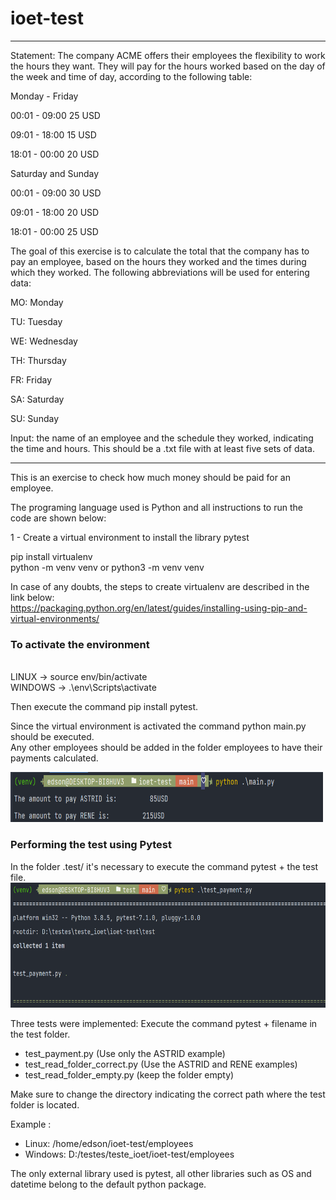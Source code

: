 # ioet-test
___

Statement: The company ACME offers their employees the flexibility to work the hours they want. 
They will pay for the hours worked based on the day of the week and time of day, according to the following table:

Monday - Friday

00:01 - 09:00 25 USD

09:01 - 18:00 15 USD

18:01 - 00:00 20 USD

Saturday and Sunday

00:01 - 09:00 30 USD

09:01 - 18:00 20 USD

18:01 - 00:00 25 USD

The goal of this exercise is to calculate the total that the company has to pay an employee, based on the hours they worked and the times during which they worked. The following abbreviations will be used for entering data:

MO: Monday

TU: Tuesday

WE: Wednesday

TH: Thursday

FR: Friday

SA: Saturday

SU: Sunday

Input: the name of an employee and the schedule they worked, indicating the time and hours.
This should be a .txt file with at least five sets of data.
___

This is an exercise to check how much money should be paid for an employee.

The programing language used is Python and all instructions to run the code are shown below:

1 - Create a virtual environment to install the library pytest

pip install virtualenv
<br>
python -m venv venv or python3 -m venv venv
<br>


In case of any doubts, the steps to create virtualenv are described in the link below:
<br>
https://packaging.python.org/en/latest/guides/installing-using-pip-and-virtual-environments/


### To activate the environment 
<br>
LINUX -> source env/bin/activate
<br>
WINDOWS -> .\env\Scripts\activate
<br>

Then execute the command pip install pytest.

Since the virtual environment is activated the command python main.py should be executed.
<br>
Any other employees should be added in the folder employees to have their payments calculated.

<img src="img/img1.png" width="500" height="80"/>

### Performing the test using Pytest
In the folder .test/ it's necessary to execute the command pytest + the test file.
<br>
<img src="img/img2.png" width="600" height="200"/>

Three tests were implemented:
Execute the command pytest + filename in the test folder.

- test_payment.py (Use only the ASTRID example)
- test_read_folder_correct.py (Use the ASTRID and RENE examples)
- test_read_folder_empty.py (keep the folder empty)

Make sure to change the directory indicating the correct path where the test folder is located.

Example : 
- Linux: /home/edson/ioet-test/employees
- Windows: D:/testes/teste_ioet/ioet-test/employees

The only external library used is pytest, all other libraries such as OS and datetime belong to the default python package.